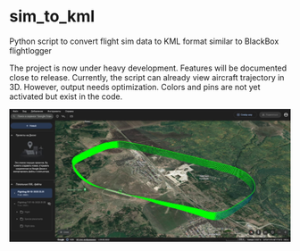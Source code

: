 # sim_to_kml
Python script to convert flight sim data to KML format similar to BlackBox flightlogger

The project is now under heavy development. Features will be documented close to release. Currently, the script can already view aircraft trajectory in 3D. However, output needs optimization. Colors and pins are not yet activated but exist in the code.

![Current progress](progress.jpg)

